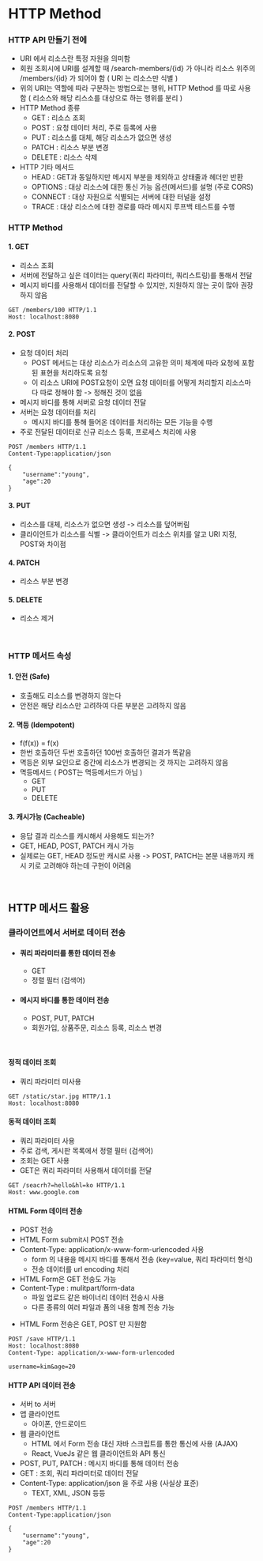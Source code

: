 # HTTP Method

### HTTP API 만들기 전에
- URI 에서 리소스란 특정 자원을 의미함
- 회원 조회시에 URI를 설계할 때 /search-members/{id} 가 아니라 리소스 위주의 /members/{id} 가 되어야 함 ( URI 는 리소스만 식별 )
- 위의 URI는 역할에 따라 구분하는 방법으로는 행위, HTTP Method 를 따로 사용함 ( 리소스와 해당 리스소를 대상으로 하는 행위를 분리 )
- HTTP Method 종류
    - GET : 리소스 조회
    - POST : 요청 데이터 처리, 주로 등록에 사용
    - PUT : 리소스를 대체, 해당 리소스가 없으면 생성
    - PATCH : 리소스 부분 변경
    - DELETE : 리소스 삭제
- HTTP 기타 메서드
    - HEAD : GET과 동일하지만 메시지 부분을 제외하고 상태줄과 헤더만 반환
    - OPTIONS : 대상 리소스에 대한 통신 가능 옵션(메서드)를 설명 (주로 CORS)
    - CONNECT : 대상 자원으로 식별되는 서버에 대한 터널을 설정
    - TRACE : 대상 리소스에 대한 경로를 따라 메시지 루프백 테스트를 수행

### HTTP Method

#### 1. GET
- 리소스 조회
- 서버에 전달하고 싶은 데이터는 query(쿼리 파라미터, 쿼리스트링)를 통해서 전달
- 메시지 바디를 사용해서 데이터를 전달할 수 있지만, 지원하지 않는 곳이 많아 권장하지 않음
```http
GET /members/100 HTTP/1.1
Host: localhost:8080
```

#### 2. POST
- 요청 데이터 처리
    - POST 메서드는 대상 리소스가 리소스의 고유한 의미 체계에 따라 요청에 포함된 표현을 처리하도록 요청
    - 이 리소스 URI에 POST요청이 오면 요청 데이터를 어떻게 처리할지 리소스마다 따로 정해야 함 -> 정해진 것이 없음
- 메시지 바디를 통해 서버로 요청 데이터 전달
- 서버는 요청 데이터를 처리
    - 메시지 바디를 통해 들어온 데이터를 처리하는 모든 기능을 수행
- 주로 전달된 데이터로 신규 리소스 등록, 프로세스 처리에 사용

```http
POST /members HTTP/1.1
Content-Type:application/json

{
    "username":"young",
    "age":20
}
```

#### 3. PUT
- 리소스를 대체, 리소스가 없으면 생성 -> 리소스를 덮어버림
- 클라이언트가 리소스를 식별 -> 클라이언트가 리소스 위치를 알고 URI 지정, POST와 차이점

#### 4. PATCH
- 리소스 부분 변경

#### 5. DELETE
- 리소스 제거

<br>

### HTTP 메서드 속성
#### 1. 안전 (Safe)
- 호출해도 리소스를 변경하지 않는다
- 안전은 해당 리소스만 고려하여 다른 부분은 고려하지 않음

#### 2. 멱등 (Idempotent)
- f(f(x)) = f(x)
- 한번 호출하던 두번 호출하던 100번 호출하던 결과가 똑같음
- 멱등은 외부 요인으로 중간에 리소스가 변경되는 것 까지는 고려하지 않음
- 멱등메서드 ( POST는 멱등메서드가 아님 )
    - GET
    - PUT
    - DELETE

#### 3. 캐시가능 (Cacheable)
- 응답 결과 리소스를 캐시해서 사용해도 되는가?
- GET, HEAD, POST, PATCH 캐시 가능
- 실제로는 GET, HEAD 정도만 캐시로 사용 -> POST, PATCH는 본문 내용까지 캐시 키로 고려해야 하는데 구현이 어려움

<br>

## HTTP 메서드 활용

### 클라이언트에서 서버로 데이터 전송
- #### 쿼리 파라미터를 통한 데이터 전송
    - GET
    - 정렬 필터 (검색어)
- #### 메시지 바디를 통한 데이터 전송
    - POST, PUT, PATCH
    - 회원가입, 상품주문, 리소스 등록, 리소스 변경

<br>

#### 정적 데이터 조회
- 쿼리 파라미터 미사용
```http
GET /static/star.jpg HTTP/1.1
Host: localhost:8080
```

#### 동적 데이터 조회
- 쿼리 파라미터 사용
- 주로 검색, 게시판 목록에서 정렬 필터 (검색어)
- 조회는 GET 사용
- GET은 쿼리 파라미터 사용해서 데이터를 전달
```http
GET /seacrh?=hello&hl=ko HTTP/1.1
Host: www.google.com
```

#### HTML Form 데이터 전송
- POST 전송
- HTML Form submit시 POST 전송
- Content-Type: application/x-www-form-urlencoded 사용
    - form 의 내용을 메시지 바디를 통해서 전송 (key=value, 쿼리 파라미터 형식)
    - 전송 데이터를 url encoding 처리
- HTML Form은 GET 전송도 가능
- Content-Type : mulitpart/form-data
    - 파일 업로드 같은 바이너리 데이터 전송시 사용
    - 다른 종류의 여러 파일과 폼의 내용 함께 전송 가능
* HTML Form 전송은 GET, POST 만 지원함

```http
POST /save HTTP/1.1
Host: localhost:8080
Content-Type: application/x-www-form-urlencoded

username=kim&age=20
```

#### HTTP API 데이터 전송
- 서버 to 서버
- 앱 클라이언트
    - 아이폰, 안드로이드
- 웹 클라이언트
    - HTML 에서 Form 전송 대신 자바 스크립트를 통한 통신에 사용 (AJAX)
    - React, VueJs 같은 웹 클라이언트와 API 통신
- POST, PUT, PATCH : 메시지 바디를 통해 데이터 전송
- GET : 조회, 쿼리 파라미터로 데이터 전달
- Content-Type: application/json 을 주로 사용 (사실상 표준)
    - TEXT, XML, JSON 등등

```http
POST /members HTTP/1.1
Content-Type:application/json

{
    "username":"young",
    "age":20
}
```

